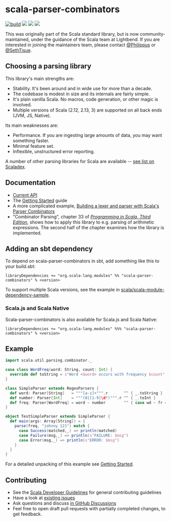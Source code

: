 # scala-parser-combinators

[![build](https://github.com/scala/scala-parser-combinators/workflows/test/badge.svg)](https://github.com/scala/scala-parser-combinators/actions/workflows/ci.yml?query=branch%3Amain)
[<img src="https://img.shields.io/maven-central/v/org.scala-lang.modules/scala-parser-combinators_2.12.svg?label=latest%20release%20for%202.12"/>](http://search.maven.org/#search%7Cga%7C1%7Cg%3Aorg.scala-lang.modules%20a%3Ascala-parser-combinators_2.12)
[<img src="https://img.shields.io/maven-central/v/org.scala-lang.modules/scala-parser-combinators_2.13.svg?label=latest%20release%20for%202.13"/>](http://search.maven.org/#search%7Cga%7C1%7Cg%3Aorg.scala-lang.modules%20a%3Ascala-parser-combinators_2.13)
[<img src="https://img.shields.io/maven-central/v/org.scala-lang.modules/scala-parser-combinators_3.svg?label=latest%20release%20for%203"/>](http://search.maven.org/#search%7Cga%7C1%7Cg%3Aorg.scala-lang.modules%20a%3Ascala-parser-combinators_3)

This was originally part of the Scala standard library, but is now community-maintained, under the guidance of the Scala team at Lightbend. If you are interested in joining the maintainers team, please contact [@Philippus](https://github.com/philippus) or [@SethTisue](https://github.com/SethTisue).

## Choosing a parsing library

This library's main strengths are:

* Stability. It's been around and in wide use for more than a decade.
* The codebase is modest in size and its internals are fairly simple.
* It's plain vanilla Scala. No macros, code generation, or other magic is involved.
* Multiple versions of Scala (2.12, 2.13, 3) are supported on all back ends (JVM, JS, Native).

Its main weaknesses are:

* Performance. If you are ingesting large amounts of data, you may want something faster.
* Minimal feature set.
* Inflexible, unstructured error reporting.

A number of other parsing libraries for Scala are available -- [see list on Scaladex](https://index.scala-lang.org/awesome/parsing?sort=stars).

## Documentation

 * [Current API](https://javadoc.io/page/org.scala-lang.modules/scala-parser-combinators_2.13/latest/scala/util/parsing/combinator/index.html)
 * The [Getting Started](docs/Getting_Started.md) guide
 * A more complicated example, [Building a lexer and parser with Scala's Parser Combinators](https://enear.github.io/2016/03/31/parser-combinators/)
 * "Combinator Parsing", chapter 33 of [_Programming in Scala, Third Edition_](http://www.artima.com/shop/programming_in_scala), shows how to apply this library to e.g. parsing of arithmetic expressions. The second half of the chapter examines how the library is implemented.

## Adding an sbt dependency

To depend on scala-parser-combinators in sbt, add something like this to your build.sbt:

```
libraryDependencies += "org.scala-lang.modules" %% "scala-parser-combinators" % <version>
```

To support multiple Scala versions, see the example in [scala/scala-module-dependency-sample](https://github.com/scala/scala-module-dependency-sample).

### Scala.js and Scala Native

Scala-parser-combinators is also available for Scala.js and Scala Native:

```
libraryDependencies += "org.scala-lang.modules" %%% "scala-parser-combinators" % <version>
```

## Example

```scala
import scala.util.parsing.combinator._

case class WordFreq(word: String, count: Int) {
  override def toString = s"Word <$word> occurs with frequency $count"
}

class SimpleParser extends RegexParsers {
  def word: Parser[String]   = """[a-z]+""".r       ^^ { _.toString }
  def number: Parser[Int]    = """(0|[1-9]\d*)""".r ^^ { _.toInt }
  def freq: Parser[WordFreq] = word ~ number        ^^ { case wd ~ fr => WordFreq(wd,fr) }
}

object TestSimpleParser extends SimpleParser {
  def main(args: Array[String]) = {
    parse(freq, "johnny 121") match {
      case Success(matched,_) => println(matched)
      case Failure(msg,_) => println(s"FAILURE: $msg")
      case Error(msg,_) => println(s"ERROR: $msg")
    }
  }
}
```

For a detailed unpacking of this example see
[Getting Started](docs/Getting_Started.md).

## Contributing

 * See the [Scala Developer Guidelines](https://github.com/scala/scala/blob/2.13.x/CONTRIBUTING.md) for general contributing guidelines
 * Have a look at [existing issues](https://github.com/scala/scala-parser-combinators/issues)
 * Ask questions and discuss [in GitHub Discussions](https://github.com/scala/scala-parser-combinators/discussions)
 * Feel free to open draft pull requests with partially completed changes, to get feedback.

